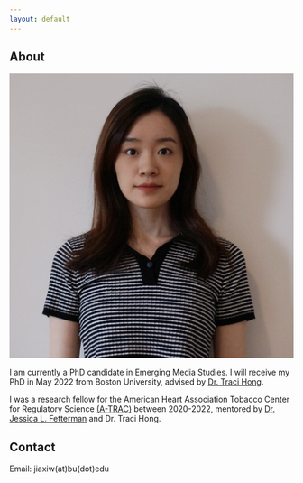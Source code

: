 ```yaml
---
layout: default
---
```


## About

<img class="profile-picture" src="jiaxi.jpeg">

I am currently a PhD candidate in Emerging Media Studies. I will receive my PhD in May 2022 from Boston University, advised by [Dr. Traci Hong](https://www.bu.edu/com/profile/traci-hong/).



I was a research fellow for the American Heart Association Tobacco Center for Regulatory Science [(A-TRAC)](https://professional.heart.org/en/research-programs/a-trac/meet-our-fellows) between 2020-2022, mentored by [Dr. Jessica L. Fetterman](https://www.bumc.bu.edu/busm/profile/jessica-fetterman/) and Dr. Traci Hong.


## Contact

Email: jiaxiw(at)bu(dot)edu 



